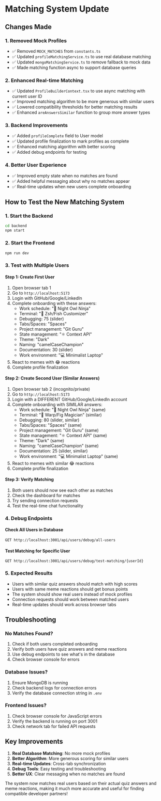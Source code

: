 # Matching System Update

## Changes Made

### 1. Removed Mock Profiles
- ✅ Removed `MOCK_MATCHES` from `constants.ts`
- ✅ Updated `profileMatchingService.ts` to use real database matching
- ✅ Updated `mongoMatchingService.ts` to remove fallback to mock data
- ✅ Made matching function async to support database queries

### 2. Enhanced Real-time Matching
- ✅ Updated `ProfileBuilderContext.tsx` to use async matching with current user ID
- ✅ Improved matching algorithm to be more generous with similar users
- ✅ Lowered compatibility thresholds for better matching results
- ✅ Enhanced `areAnswersSimilar` function to group more answer types

### 3. Backend Improvements
- ✅ Added `profileComplete` field to User model
- ✅ Updated profile finalization to mark profiles as complete
- ✅ Enhanced matching algorithm with better scoring
- ✅ Added debug endpoints for testing

### 4. Better User Experience
- ✅ Improved empty state when no matches are found
- ✅ Added helpful messaging about why no matches appear
- ✅ Real-time updates when new users complete onboarding

## How to Test the New Matching System

### 1. Start the Backend
```bash
cd backend
npm start
```

### 2. Start the Frontend
```bash
npm run dev
```

### 3. Test with Multiple Users

#### Step 1: Create First User
1. Open browser tab 1
2. Go to `http://localhost:5173`
3. Login with GitHub/Google/LinkedIn
4. Complete onboarding with these answers:
   - Work schedule: "🌙 Night Owl Ninja"
   - Terminal: "🎨 Zsh/Fish Customizer"
   - Debugging: 75 (slider)
   - Tabs/Spaces: "Spaces"
   - Project management: "Git Guru"
   - State management: "⚛️ Context API"
   - Theme: "Dark"
   - Naming: "camelCaseChampion"
   - Documentation: 30 (slider)
   - Work environment: "💻 Minimalist Laptop"
5. React to memes with 😂 reactions
6. Complete profile finalization

#### Step 2: Create Second User (Similar Answers)
1. Open browser tab 2 (incognito/private)
2. Go to `http://localhost:5173`
3. Login with a DIFFERENT GitHub/Google/LinkedIn account
4. Complete onboarding with SIMILAR answers:
   - Work schedule: "🌙 Night Owl Ninja" (same)
   - Terminal: "🚀 Warp/Fig Magician" (similar)
   - Debugging: 80 (slider, similar)
   - Tabs/Spaces: "Spaces" (same)
   - Project management: "Git Guru" (same)
   - State management: "⚛️ Context API" (same)
   - Theme: "Dark" (same)
   - Naming: "camelCaseChampion" (same)
   - Documentation: 25 (slider, similar)
   - Work environment: "💻 Minimalist Laptop" (same)
5. React to memes with similar 😂 reactions
6. Complete profile finalization

#### Step 3: Verify Matching
1. Both users should now see each other as matches
2. Check the dashboard for matches
3. Try sending connection requests
4. Test the real-time chat functionality

### 4. Debug Endpoints

#### Check All Users in Database
```
GET http://localhost:3001/api/users/debug/all-users
```

#### Test Matching for Specific User
```
GET http://localhost:3001/api/users/debug/test-matching/{userId}
```

### 5. Expected Results

- Users with similar quiz answers should match with high scores
- Users with same meme reactions should get bonus points
- The system should show real users instead of mock profiles
- Connection requests should work between matched users
- Real-time updates should work across browser tabs

## Troubleshooting

### No Matches Found?
1. Check if both users completed onboarding
2. Verify both users have quiz answers and meme reactions
3. Use debug endpoints to see what's in the database
4. Check browser console for errors

### Database Issues?
1. Ensure MongoDB is running
2. Check backend logs for connection errors
3. Verify the database connection string in `.env`

### Frontend Issues?
1. Check browser console for JavaScript errors
2. Verify the backend is running on port 3001
3. Check network tab for failed API requests

## Key Improvements

1. **Real Database Matching**: No more mock profiles
2. **Better Algorithm**: More generous scoring for similar users
3. **Real-time Updates**: Cross-tab synchronization
4. **Debug Tools**: Easy testing and troubleshooting
5. **Better UX**: Clear messaging when no matches are found

The system now matches real users based on their actual quiz answers and meme reactions, making it much more accurate and useful for finding compatible developer partners!
